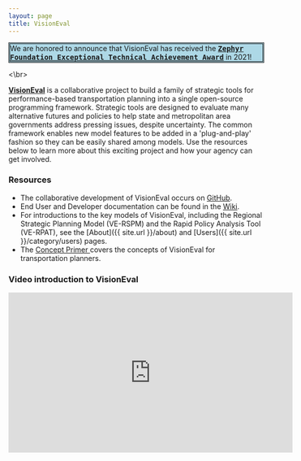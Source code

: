 ```yaml
---
layout: page
title: VisionEval
---
```


<div style="background-color:lightblue;border-style:double">
We are honored to announce that VisionEval has received the
<tt><b><a href="https://zephyrtransport.org/technical-achievement-award/" target = "_blank">Zephyr Foundation Exceptional Technical Achievement Award</a></b></tt>
 in 2021!
</div>

<\br>

<a href="http://www.github.com/visioneval/visioneval/wiki" target="_blank"><b>VisionEval</b></a> is a collaborative project to build a family of strategic tools for performance-based transportation planning into a single open-source programming framework. Strategic tools are designed to evaluate many alternative futures and policies to help state and metropolitan area governments address pressing issues, despite uncertainty. The common framework enables new model features to be added in a 'plug-and-play' fashion so they can be easily shared among models. Use the resources below to learn more about this exciting project and how your agency can get involved.

### Resources

- The collaborative development of VisionEval occurs on <a href="https://www.github.com/visioneval/visioneval" target="_blank">GitHub</a>.
- End User and Developer documentation can be found in the <a href="https://github.com/visioneval/visioneval/wiki" target="_blank">Wiki</a>. 
- For introductions to the key models of VisionEval, including the Regional Strategic Planning Model (VE-RSPM) and the Rapid Policy Analysis Tool (VE-RPAT), see the [About]({{ site.url }}/about) and [Users]({{ site.url }}/category/users) pages.
- The <a href="https://visioneval.org/book" target="_blank"> Concept Primer </a> covers the concepts of VisionEval for transportation planners.

### Video introduction to VisionEval

<iframe width="560" height="315" src="https://www.youtube.com/embed/w5xeV97rZug?rel=0" frameborder="0" allow="autoplay; encrypted-media" allowfullscreen></iframe>

<!-- ### Partner agencies -->

<!-- Sidebar contents set by sidebar.html, sidebar-nav-links.html, and custom-nav-links.html. Currently using custom-nav-links to get order of links set manually. -->